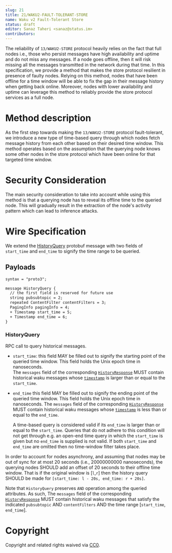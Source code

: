 ```yaml
---
slug: 21
title: 21/WAKU2-FAULT-TOLERANT-STORE
name: Waku v2 Fault-Tolerant Store
status: draft
editor: Sanaz Taheri <sanaz@status.im>
contributors:
---
```


 The reliability of `13/WAKU2-STORE` protocol heavily relies on the fact that full nodes i.e., those who persist messages have high availability and uptime and do not miss any messages. 
 If a node goes offline, then it will risk missing all the messages transmitted in the network during that time. 
 In this specification, we provide a method that makes the store protocol resilient in presence of faulty nodes. 
 Relying on this method,  nodes that have been offline for a time window will be able to fix the gap in their message history when getting back online. 
 Moreover, nodes with lower availability and uptime can leverage this method to reliably provide the store protocol services as a full node.

# Method description 
 As the first step towards making the `13/WAKU2-STORE` protocol fault-tolerant, we introduce a new type of time-based query through which nodes fetch message history from each other based on their desired time window. 
 This method operates based on the assumption that the querying node knows some other nodes in the store protocol which have been online for that targeted time window.  

# Security Consideration

The main security consideration to take into account while using this method is that a querying node has to reveal its offline time to the queried node. 
This will gradually result in the extraction of the node's activity pattern which can lead to inference attacks. 

# Wire Specification
We extend the [HistoryQuery](/spec/13#payloads) protobuf message with two fields of `start_time` and `end_time` to signify the time range to be queried. 

## Payloads

```diff
syntax = "proto3";

message HistoryQuery {
  // the first field is reserved for future use
  string pubsubtopic = 2;
  repeated ContentFilter contentFilters = 3;
  PagingInfo pagingInfo = 4;
  + Timestamp start_time = 5;
  + Timestamp end_time = 6;
}

```
  
### HistoryQuery

RPC call to query historical messages.
- `start_time`: this field MAY be filled out to signify the starting point of the queried time window. 
  This field holds the Unix epoch time in nanoseconds.  
  The `messages` field of the corresponding [`HistoryResponse`](/spec/13#HistoryResponse) MUST contain historical waku messages whose [`timestamp`](/spec/14#Payloads) is larger than or equal to the `start_time`.
- `end_time` this field MAY be filled out to signify the ending point of the queried time window. 
  This field holds the Unix epoch time in nanoseconds.
  The `messages` field of the corresponding [`HistoryResponse`](/spec/13#HistoryResponse) MUST contain historical waku messages whose [`timestamp`](/spec/14#Payloads) is less than or equal to the `end_time`.

  A time-based query is considered valid if its `end_time` is larger than or equal to the `start_time`. 
  Queries that do not adhere to this condition will not get through e.g. an open-end time query in which the `start_time` is given but no  `end_time` is supplied is not valid. 
  If both `start_time` and `end_time` are omitted then no time-window filter takes place. 



In order to account for nodes asynchrony, and assuming that nodes may be out of sync for at most 20 seconds (i.e., 20000000000 nanoseconds), the querying nodes SHOULD add an offset of 20 seconds to their offline time window. 
That is if the original window is [`l`,`r`] then the history query SHOULD be made for `[start_time: l - 20s, end_time: r + 20s]`.

Note that `HistoryQuery` preserves `AND` operation among the queried attributes. 
As such,  The `messages` field of the corresponding [`HistoryResponse`](/spec/13#HistoryResponse) MUST contain historical waku messages that satisfy the indicated  `pubsubtopic` AND `contentFilters` AND the time range [`start_time`, `end_time`]. 

# Copyright

Copyright and related rights waived via
[CC0](https://creativecommons.org/publicdomain/zero/1.0/).

